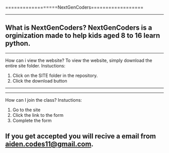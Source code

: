 ==================NextGenCoders==================

-----------------------------------------------------------------------------------------------------------------------------------------------------
What is NextGenCoders?
NextGenCoders is a orginization made to help kids aged 8 to 16 learn python.
-----------------------------------------------------------------------------------------------------------------------------------------------------

-----------------------------------------------------------------------------------------------------------------------------------------------------
How can i view the website?
To view the website, simply download the entire site folder.
Instuctions:
1. Click on the SITE folder in the repository.
2. Click the download button
-----------------------------------------------------------------------------------------------------------------------------------------------------

-----------------------------------------------------------------------------------------------------------------------------------------------------
How can I join the class?
Instuctions:
1. Go to the site
2. Click the link to the form
3. Complete the form

If you get accepted you will recive a email from aiden.codes11@gmail.com.
-----------------------------------------------------------------------------------------------------------------------------------------------------
